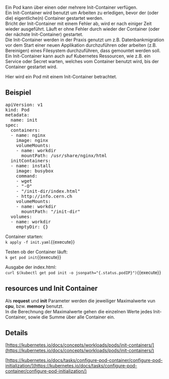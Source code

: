 Ein Pod kann über einen oder mehrere Init-Container verfügen.  
Ein Init-Container wird benutzt um Arbeiten zu erledigen, bevor der (oder die) eigentliche(n) Container gestartet werden.   
Bricht der Init-Container mit einem Fehler ab, wird er nach einiger Zeit wieder ausgeführt. Läuft er ohne Fehler durch wieder der Container (oder der nächste Init-Container) gestartet.   
Die Init-Container werden in der Praxis genutzt um z.B. Datenbankmigration vor dem Start einer neuen Applikation durchzuführen oder arbeiten (z.B. Bereinigen) eines Filesystem durchzuführen, dass gemountet werden soll. Ein Init-Container kann auch auf Kubernetes Ressourcen, wie z.B. ein Service oder Secret warten, welches vom Container benutzt wird, bis der Container gestartet wird.  
   
Hier wird ein Pod mit einem Init-Container betrachtet.   

## Beispiel


<pre class="file" data-filename="init.yaml" data-target="replace">
apiVersion: v1
kind: Pod
metadata:
  name: init
spec:
  containers:
  - name: nginx
    image: nginx
    volumeMounts:
    - name: workdir
      mountPath: /usr/share/nginx/html
  initContainers:
  - name: install
    image: busybox
    command:
    - wget
    - "-O"
    - "/init-dir/index.html"
    - http://info.cern.ch
    volumeMounts:
    - name: workdir
      mountPath: "/init-dir"
  volumes:
  - name: workdir
    emptyDir: {}
</pre>    
    

Container starten:   
`k apply -f init.yaml`{{execute}}   
   
Testen ob der Container läuft:   
`k get pod init`{{execute}}    
    
Ausgabe der index.html:   
`curl $(kubectl get pod init -o jsonpath="{.status.podIP}")`{{execute}}

## resources und Init Container
Als **request** und **init** Parameter werden die jeweiliger Maximalwerte vun **cpu**, bzw. **memory** benutzt.   
In die Berechnung der Maximalwerte gehen die einzelnen Werte jedes Init-Container, sowie die Summe über alle Container ein.  

## Details
[https://kubernetes.io/docs/concepts/workloads/pods/init-containers/](https://kubernetes.io/docs/concepts/workloads/pods/init-containers/)   
    
[https://kubernetes.io/docs/tasks/configure-pod-container/configure-pod-initialization/](https://kubernetes.io/docs/tasks/configure-pod-container/configure-pod-initialization/)   


